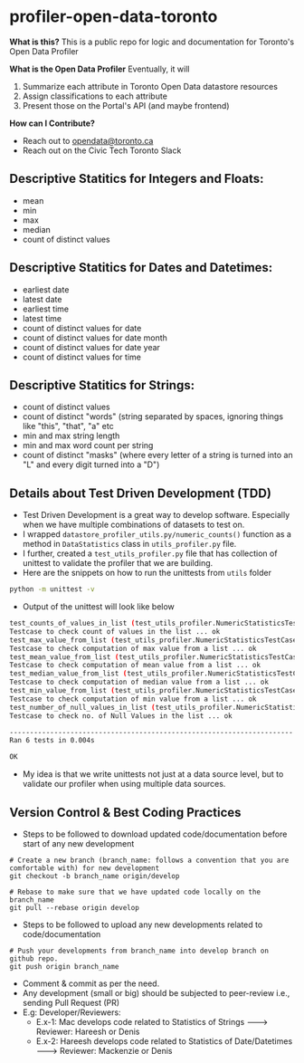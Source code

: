 # profiler-open-data-toronto
**What is this?**
This is a public repo for logic and documentation for Toronto's Open Data Profiler

**What is the Open Data Profiler**
Eventually, it will
1. Summarize each attribute in Toronto Open Data datastore resources
2. Assign classifications to each attribute
3. Present those on the Portal's API (and maybe frontend)

**How can I Contribute?**
- Reach out to opendata@toronto.ca
- Reach out on the Civic Tech Toronto Slack

## Descriptive Statitics for Integers and Floats:
- mean
- min
- max
- median
- count of distinct values

## Descriptive Statitics for Dates and Datetimes:
- earliest date
- latest date
- earliest time
- latest time
- count of distinct values for date
- count of distinct values for date month
- count of distinct values for date year
- count of distinct values for time

## Descriptive Statitics for Strings:
- count of distinct values
- count of distinct "words" (string separated by spaces, ignoring things like "this", "that", "a" etc
- min and max string length
- min and max word count per string
- count of distinct "masks" (where every letter of a string is turned into an "L" and every digit turned into a "D")

## Details about Test Driven Development (TDD)
- Test Driven Development is a great way to develop software. Especially when we have multiple combinations of datasets to test on. 
- I wrapped `datastore_profiler_utils.py/numeric_counts()` function as a method in `DataStatistics` class in `utils_profiler.py` file.
- I further, created a `test_utils_profiler.py` file that has collection of unittest to validate the profiler that we are building.  
- Here are the snippets on how to run the unittests from `utils` folder
```sh
python -m unittest -v 
```
- Output of the unittest will look like below
```sh
test_counts_of_values_in_list (test_utils_profiler.NumericStatisticsTestCase)
Testcase to check count of values in the list ... ok
test_max_value_from_list (test_utils_profiler.NumericStatisticsTestCase)
Testcase to check computation of max value from a list ... ok
test_mean_value_from_list (test_utils_profiler.NumericStatisticsTestCase)
Testcase to check computation of mean value from a list ... ok
test_median_value_from_list (test_utils_profiler.NumericStatisticsTestCase)       
Testcase to check computation of median value from a list ... ok
test_min_value_from_list (test_utils_profiler.NumericStatisticsTestCase)
Testcase to check computation of min value from a list ... ok
test_number_of_null_values_in_list (test_utils_profiler.NumericStatisticsTestCase)
Testcase to check no. of Null Values in the list ... ok

----------------------------------------------------------------------
Ran 6 tests in 0.004s

OK
```
- My idea is that we write unittests not just at a data source level, but to validate our profiler when using multiple data sources. 

## Version Control & Best Coding Practices
- Steps to be followed to download updated code/documentation before start of any new development
```
# Create a new branch (branch_name: follows a convention that you are comfortable with) for new development 
git checkout -b branch_name origin/develop

# Rebase to make sure that we have updated code locally on the branch_name 
git pull --rebase origin develop
```

- Steps to be followed to upload any new developments related to code/documentation
```
# Push your developments from branch_name into develop branch on github repo.
git push origin branch_name
```

- Comment & commit as per the need.  
- Any development (small or big) should be subjected to peer-review i.e., sending Pull Request (PR) 
- E.g: Developer/Reviewers:
  - E.x-1: Mac develops code related to Statistics of Strings ---> Reviewer: Hareesh or Denis
  - E.x-2: Hareesh develops code related to Statistics of Date/Datetimes ---> Reviewer: Mackenzie or Denis
